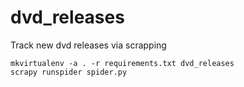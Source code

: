 # dvd_releases
Track new dvd releases via scrapping

```
mkvirtualenv -a . -r requirements.txt dvd_releases
scrapy runspider spider.py
```
